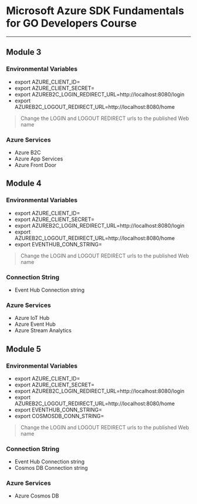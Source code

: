 # Microsoft Azure SDK Fundamentals for GO Developers Course

---

## Module 3

### Environmental Variables

- export AZURE_CLIENT_ID=
- export AZURE_CLIENT_SECRET=
- export AZUREB2C_LOGIN_REDIRECT_URL=http://localhost:8080/login
- export AZUREB2C_LOGOUT_REDIRECT_URL=http://localhost:8080/home

>Change the LOGIN and LOGOUT REDIRECT urls to the published Web name 


### Azure Services

- Azure B2C
- Azure App Services
- Azure Front Door

## Module 4

### Environmental Variables

- export AZURE_CLIENT_ID=
- export AZURE_CLIENT_SECRET=
- export AZUREB2C_LOGIN_REDIRECT_URL=http://localhost:8080/login
- export AZUREB2C_LOGOUT_REDIRECT_URL=http://localhost:8080/home
- export EVENTHUB_CONN_STRING=

>Change the LOGIN and LOGOUT REDIRECT urls to the published Web name 


### Connection String

- Event Hub Connection string

### Azure Services

- Azure IoT Hub
- Azure Event Hub
- Azure Stream Analytics

## Module 5

### Environmental Variables

- export AZURE_CLIENT_ID=
- export AZURE_CLIENT_SECRET=
- export AZUREB2C_LOGIN_REDIRECT_URL=http://localhost:8080/login
- export AZUREB2C_LOGOUT_REDIRECT_URL=http://localhost:8080/home
- export EVENTHUB_CONN_STRING=
- export COSMOSDB_CONN_STRING=

>Change the LOGIN and LOGOUT REDIRECT urls to the published Web name 


### Connection String

- Event Hub Connection string
- Cosmos DB Connection string

### Azure Services

- Azure Cosmos DB